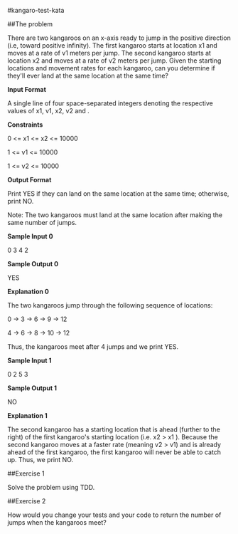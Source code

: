 #kangaro-test-kata

##The problem

There are two kangaroos on an x-axis ready to jump in the positive direction (i.e, toward positive infinity). The first kangaroo starts at location x1 and moves at a rate of v1 meters per jump. The second kangaroo starts at location x2 and moves at a rate of v2 meters per jump. Given the starting locations and movement rates for each kangaroo, can you determine if they'll ever land at the same location at the same time?

**Input Format**

A single line of four space-separated integers denoting the respective values of x1, v1, x2, v2 and .

**Constraints**

0 <= x1 <= x2 <= 10000

1 <= v1 <= 10000

1 <= v2 <= 10000

**Output Format**

Print YES if they can land on the same location at the same time; otherwise, print NO.

Note: The two kangaroos must land at the same location after making the same number of jumps.

**Sample Input 0**

0 3 4 2

**Sample Output 0**

YES

**Explanation 0**

The two kangaroos jump through the following sequence of locations:

0 -> 3 -> 6 -> 9 -> 12

4 -> 6 -> 8 -> 10 -> 12

Thus, the kangaroos meet after 4 jumps and we print YES.

**Sample Input 1**

0 2 5 3

**Sample Output 1**

NO

**Explanation 1**

The second kangaroo has a starting location that is ahead (further to the right) of the first kangaroo's starting location (i.e. x2 > x1 ). Because the second kangaroo moves at a faster rate (meaning v2 > v1) and is already ahead of the first kangaroo, the first kangaroo will never be able to catch up. Thus, we print NO.

##Exercise 1

Solve the problem using TDD.

##Exercise 2

How would you change your tests and your code to return the number of jumps when the kangaroos meet?
